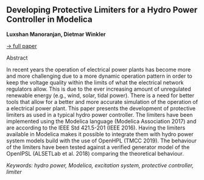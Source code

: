 ## Developing Protective Limiters for a Hydro Power Controller in Modelica

**Luxshan Manoranjan, Dietmar Winkler**

[&#8594; full paper](../proceedings/papers/Modelica2021session8A_paper2.pdf)

Abstract

In recent years the operation of electrical power plants has
become more and more challenging due to a more dynamic
operation pattern in order to keep the voltage quality
within the limits of what the electrical network regulators
allow. This is due to the ever increasing amount
of unregulated renewable energy (e.g., wind, solar, tidal
power). There is a need for better tools that allow for a
better and more accurate simulation of the operation of
a electrical power plant. This paper presents the development
of protective limiters as used in a typical hydro
power controller. The limiters have been implemented using
the Modelica language (Modelica Association 2017)
and are according to the IEEE Std 421.5-201 (IEEE 2016).
Having the limiters available in Modelica makes it possible
to integrate them with hydro power system models
build with the use of OpenHPL (TMCC 2019). The behaviour
of the limiters have been tested against a verified
generator model of the OpenIPSL (ALSETLab et al.
2018) comparing the theoretical behaviour.

*Keywords: hydro power, Modelica, excitation system, protective controller, limiter*
